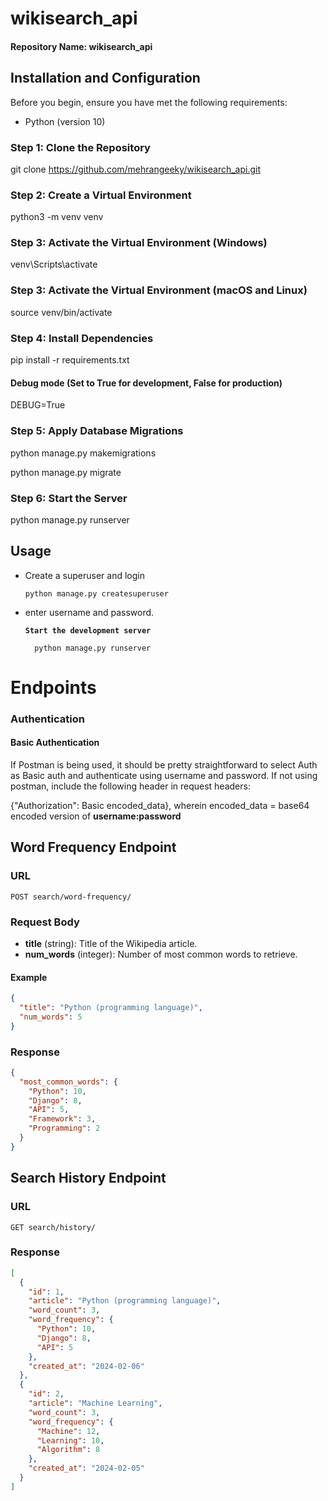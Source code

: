 # wikisearch_api

#### Repository Name: wikisearch_api


## Installation and Configuration

Before you begin, ensure you have met the following requirements:

- Python (version 10)

### Step 1: Clone the Repository
git clone https://github.com/mehrangeeky/wikisearch_api.git
### Step 2: Create a Virtual Environment
python3 -m venv venv

### Step 3: Activate the Virtual Environment (Windows)
venv\Scripts\activate

### Step 3: Activate the Virtual Environment (macOS and Linux)
source venv/bin/activate

### Step 4: Install Dependencies
pip install -r requirements.txt


#### Debug mode (Set to True for development, False for production)

DEBUG=True


### Step 5: Apply Database Migrations
python manage.py makemigrations

python manage.py migrate

### Step 6: Start the Server
python manage.py runserver

## Usage

- Create a superuser and login
    
    `python manage.py createsuperuser`

- enter username and password.
    
    **`Start the development server`**
        
        python manage.py runserver


# Endpoints

### Authentication
#### Basic Authentication
If Postman is being used, it should be pretty straightforward to 
select Auth as Basic auth and authenticate using username and password.
If not using postman, include the following header in request headers:
 
{"Authorization": Basic encoded_data},
wherein encoded_data = base64 encoded version of **username:password**

## Word Frequency Endpoint

### URL

`POST search/word-frequency/`

### Request Body

- **title** (string): Title of the Wikipedia article.
- **num_words** (integer): Number of most common words to retrieve.

#### Example

```json
{
  "title": "Python (programming language)",
  "num_words": 5
}
```

### Response
```json
{
  "most_common_words": {
    "Python": 10,
    "Django": 8,
    "API": 5,
    "Framework": 3,
    "Programming": 2
  }
}
```

## Search History Endpoint

### URL

`GET search/history/`

### Response
```json
[
  {
    "id": 1,
    "article": "Python (programming language)",
    "word_count": 3,
    "word_frequency": {
      "Python": 10,
      "Django": 8,
      "API": 5
    },
    "created_at": "2024-02-06"
  },
  {
    "id": 2,
    "article": "Machine Learning",
    "word_count": 3,
    "word_frequency": {
      "Machine": 12,
      "Learning": 10,
      "Algorithm": 8
    },
    "created_at": "2024-02-05"
  }
]
```
